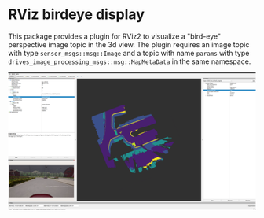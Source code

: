 # RViz birdeye display

This package provides a plugin for RViz2 to visualize a "bird-eye" perspective image topic in the 3d view. The plugin
requires an image topic with type `sensor_msgs::msg::Image` and a topic with name `params` with type `drives_image_processing_msgs::msg::MapMetaData` in the same namespace.

![RViz screenshot showing the 3d-view in top-down perspective with the birdseye camera-view](doc/readme_screenshot.png)
